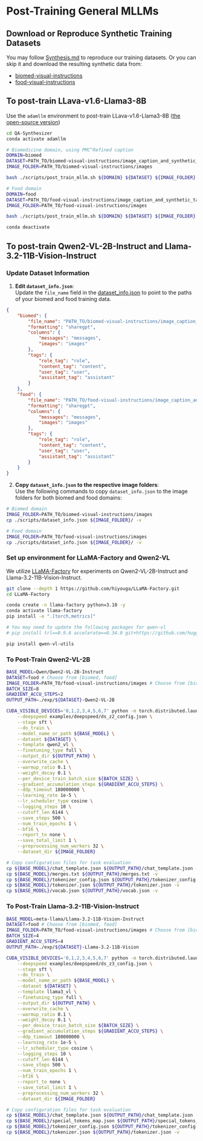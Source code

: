 # Post-Training General MLLMs
## Download or Reproduce Synthetic Training Datasets

You may follow [Synthesis.md](./Synthesis.md) to reproduce our training datasets. 
Or you can skip it and download the resulting synthetic data from:

- [biomed-visual-instructions](https://huggingface.co/datasets/AdaptLLM/biomed-visual-instructions)
- [food-visual-instructions](https://huggingface.co/datasets/AdaptLLM/food-visual-instructions)

## To post-train LLava-v1.6-Llama3-8B
Use the `adamllm` environment to post-train LLava-v1.6-Llama3-8B ([the open-source version](https://huggingface.co/Lin-Chen/open-llava-next-llama3-8b))

```bash
cd QA-Synthesizer
conda activate adamllm

# Biomedicine domain, using PMC^Refined caption
DOMAIN=biomed
DATASET=PATH_TO/biomed-visual-instructions/image_caption_and_synthetic_task.json
IMAGE_FOLDER=PATH_TO/biomed-visual-instructions/images 

bash ./scripts/post_train_mllm.sh ${DOMAIN} ${DATASET} ${IMAGE_FOLDER}

# Food domain
DOMAIN=food
DATASET=PATH_TO/food-visual-instructions/image_caption_and_synthetic_task.json
IMAGE_FOLDER=PATH_TO/food-visual-instructions/images 

bash ./scripts/post_train_mllm.sh ${DOMAIN} ${DATASET} ${IMAGE_FOLDER}

conda deactivate
```

## To post-train Qwen2-VL-2B-Instruct and Llama-3.2-11B-Vision-Instruct

### Update Dataset Information  

1. **Edit `dataset_info.json`**:  
Update the `file_name` field in the [dataset_info.json](../scripts/dataset_info.json) to point to the paths of your biomed and food training data.  

```json
{
    "biomed": {
        "file_name": "PATH_TO/biomed-visual-instructions/image_caption_and_synthetic_task.json",  // Replace with your file path
        "formatting": "sharegpt",
        "columns": {
            "messages": "messages",
            "images": "images"
        },
        "tags": {
            "role_tag": "role",
            "content_tag": "content",
            "user_tag": "user",
            "assistant_tag": "assistant"
        }
    },
    "food": {
        "file_name": "PATH_TO/food-visual-instructions/image_caption_and_synthetic_task.json",  // Replace with your file path
        "formatting": "sharegpt",
        "columns": {
            "messages": "messages",
            "images": "images"
        },
        "tags": {
            "role_tag": "role",
            "content_tag": "content",
            "user_tag": "user",
            "assistant_tag": "assistant"
        }
    }
}
```

2. **Copy `dataset_info.json` to the respective image folders**:  
Use the following commands to copy `dataset_info.json` to the image folders for both biomed and food domains:  

```bash
# Biomed domain
IMAGE_FOLDER=PATH_TO/biomed-visual-instructions/images 
cp ./scripts/dataset_info.json ${IMAGE_FOLDER}/ -v

# Food domain
IMAGE_FOLDER=PATH_TO/food-visual-instructions/images  
cp ./scripts/dataset_info.json ${IMAGE_FOLDER}/ -v
```  


### Set up environment for LLaMA-Factory and Qwen2-VL 
We utilize [LLaMA-Factory](https://github.com/hiyouga/LLaMA-Factory?tab=readme-ov-file) for experiments on Qwen2-VL-2B-Instruct and Llama-3.2-11B-Vision-Instruct.

```bash
git clone --depth 1 https://github.com/hiyouga/LLaMA-Factory.git
cd LLaMA-Factory

conda create -n llama-factory python=3.10 -y
conda activate llama-factory
pip install -e ".[torch,metrics]"

# You may need to update the following packages for qwen-vl
# pip install trl==0.9.6 accelerate==0.34.0 git+https://github.com/huggingface/transformers@21fac7abba2a37fae86106f87fcf9974fd1e3830

pip install qwen-vl-utils
```

### To Post-Train Qwen2-VL-2B

```bash
BASE_MODEL=Qwen/Qwen2-VL-2B-Instruct
DATASET=food # Choose from [biomed, food]
IMAGE_FOLDER=PATH_TO/food-visual-instructions/images # Choose from [biomed-visual-instructions/images, food-visual-instructions/images]
BATCH_SIZE=8
GRADIENT_ACCU_STEPS=2
OUTPUT_PATH=./exp/${DATASET}-Qwen2-VL-2B

CUDA_VISIBLE_DEVICES='0,1,2,3,4,5,6,7' python -m torch.distributed.launch --use_env --nproc_per_node=8 --master_port=12345 src/train.py \
    --deepspeed examples/deepspeed/ds_z2_config.json \
    --stage sft \
    --do_train \
    --model_name_or_path ${BASE_MODEL} \
    --dataset ${DATASET} \
    --template qwen2_vl \
    --finetuning_type full \
    --output_dir ${OUTPUT_PATH} \
    --overwrite_cache \
    --warmup_ratio 0.1 \
    --weight_decay 0.1 \
    --per_device_train_batch_size ${BATCH_SIZE} \
    --gradient_accumulation_steps ${GRADIENT_ACCU_STEPS} \
    --ddp_timeout 180000000 \
    --learning_rate 1e-5 \
    --lr_scheduler_type cosine \
    --logging_steps 10 \
    --cutoff_len 6144 \
    --save_steps 500 \
    --num_train_epochs 1 \
    --bf16 \
    --report_to none \
    --save_total_limit 1 \
    --preprocessing_num_workers 32 \
    --dataset_dir ${IMAGE_FOLDER}

# Copy configuration files for task evaluation
cp ${BASE_MODEL}/chat_template.json ${OUTPUT_PATH}/chat_template.json -v
cp ${BASE_MODEL}/merges.txt ${OUTPUT_PATH}/merges.txt -v
cp ${BASE_MODEL}/tokenizer_config.json ${OUTPUT_PATH}/tokenizer_config.json -v
cp ${BASE_MODEL}/tokenizer.json ${OUTPUT_PATH}/tokenizer.json -v
cp ${BASE_MODEL}/vocab.json ${OUTPUT_PATH}/vocab.json -v
```

### To Post-Train Llama-3.2-11B-Vision-Instruct

```bash
BASE_MODEL=meta-llama/Llama-3.2-11B-Vision-Instruct
DATASET=food # Choose from [biomed, food]
IMAGE_FOLDER=PATH_TO/food-visual-instructions/images # Choose from [biomed-visual-instructions/images, food-visual-instructions/images]
BATCH_SIZE=4
GRADIENT_ACCU_STEPS=4
OUTPUT_PATH=./exp/${DATASET}-Llama-3.2-11B-Vision

CUDA_VISIBLE_DEVICES='0,1,2,3,4,5,6,7' python -m torch.distributed.launch --use_env --nproc_per_node=8 --master_port=12345 src/train.py \
    --deepspeed examples/deepspeed/ds_z3_config.json \
    --stage sft \
    --do_train \
    --model_name_or_path ${BASE_MODEL} \
    --dataset ${DATASET} \
    --template llama3_vl \
    --finetuning_type full \
    --output_dir ${OUTPUT_PATH} \
    --overwrite_cache \
    --warmup_ratio 0.1 \
    --weight_decay 0.1 \
    --per_device_train_batch_size ${BATCH_SIZE} \
    --gradient_accumulation_steps ${GRADIENT_ACCU_STEPS} \
    --ddp_timeout 180000000 \
    --learning_rate 1e-5 \
    --lr_scheduler_type cosine \
    --logging_steps 10 \
    --cutoff_len 6144 \
    --save_steps 500 \
    --num_train_epochs 1 \
    --bf16 \
    --report_to none \
    --save_total_limit 1 \
    --preprocessing_num_workers 32 \
    --dataset_dir ${IMAGE_FOLDER}

# Copy configuration files for task evaluation
cp ${BASE_MODEL}/chat_template.json ${OUTPUT_PATH}/chat_template.json -v
cp ${BASE_MODEL}/special_tokens_map.json ${OUTPUT_PATH}/special_tokens_map.json -v
cp ${BASE_MODEL}/tokenizer_config.json ${OUTPUT_PATH}/tokenizer_config.json -v
cp ${BASE_MODEL}/tokenizer.json ${OUTPUT_PATH}/tokenizer.json -v
```